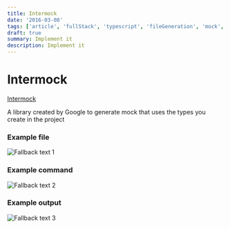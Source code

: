 ```yaml
---
title: Intermock
date: '2016-03-08'
tags: ['article', 'fullStack', 'typescript', 'fileGeneration', 'mock', 'read', '', 'withResume']
draft: true
summary: Implement it
description: Implement it
---
```

# Intermock


[Intermock](https://github.com/google/intermock)

A library created by Google to generate mock that uses the types you create in the project

### Example file

![Fallback text 1](/static/assets/pasted-image-20221007191328.png)


### Example command

![Fallback text 2](/static/assets/pasted-image-20221007191349.png)


### Example output

![Fallback text 3](/static/assets/pasted-image-20221007191408.png)



